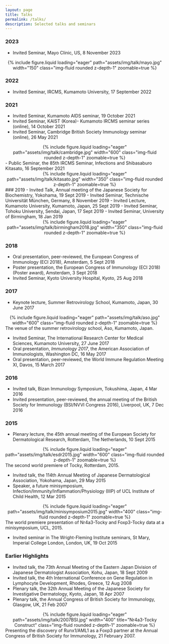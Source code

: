 ```yaml
---
layout: page
title: Talks
permalink: /talks/
description: Selected talks and seminars
---
```


### 2023

- Invited Seminar, Mayo Clinic, US, 8 November 2023

<div class="row">
    <div style="text-align: center;">
        {% include figure.liquid loading="eager" path="assets/img/talk/mayo.jpg"  width="150" class="img-fluid rounded z-depth-1" zoomable=true %}
    </div>
</div>

### 2022

- Invited Seminar, IRCMS, Kumamoto University, 17 September 2022

### 2021

- Invited Seminar, Kumamoto AIDS seminar, 19 October 2021
- Invited Seminar, KAIST (Korea)- Kumamoto IRCMS seminar series (online), 14 October 2021
- Invited Seminar, Cambridge British Society Immunology seminar (online), 26 May 2021

<div class="row">
    <div style="text-align: center;">
        {% include figure.liquid loading="eager" path="assets/img/talk/cambridge.jpg"  width="600" class="img-fluid rounded z-depth-1" zoomable=true %}
    </div>
</div>
- Public Seminar, the 85th IRCMS Seminar, Infections and Shibasaburo Kitasato, 16 September 2021

<div class="row">
    <div style="text-align: center;">
        {% include figure.liquid loading="eager" path="assets/img/talk/kitasato.jpg"  width="350" class="img-fluid rounded z-depth-1" zoomable=true %}
    </div>
</div>
### 2019
- Invited Talk, Annual meeting of the Japanese Society for Biochemistry, Yokohama, 19 Sept 2019
- Invited Seminar, Technische Universität München, Germany, 8 November 2019
- Invited Lecture, Kumamoto University, Kumamoto, Japan, 25 Sept 2019
- Invited Seminar, Tohoku University, Sendai, Japan, 17 Sept 2019
- Invited Seminar, University of Birmingham, 18 Jan 2019

<div class="row">
    <div style="text-align: center;">
        {% include figure.liquid loading="eager" path="assets/img/talk/birmingham2018.jpg"  width="350" class="img-fluid rounded z-depth-1" zoomable=true %}
    </div>
</div>

### 2018

- Oral presentation, peer-reviewed, the European Congress of Immunology (ECI 2018), Amsterdam, 5 Sept 2018
- Poster presentation, the European Congress of Immunology (ECI 2018) (Poster award), Amsterdam, 3 Sept 2018
- Invited Seminar, Kyoto University Hospital, Kyoto, 25 Aug 2018

### 2017

- Keynote lecture, Summer Retrovirology School, Kumamoto, Japan, 30 June 2017

<div class="row">
    <div style="text-align: center;">
        {% include figure.liquid loading="eager" path="assets/img/talk/aso.jpg"  width="600" class="img-fluid rounded z-depth-1" zoomable=true %}
    </div>
</div>
<div class="caption">
The venue of the summer retrovirology school, Aso, Kumamoto, Japan.
</div>

- Invited Seminar, The International Research Center for Medical Sciences, Kumamoto University, 27 June 2017
- Oral presentation, _Immunology 2017_, the American Association of Immunologists, Washington DC, 16 May 2017
- Oral presentation, peer-reviewed, the World Immune Regulation Meeting XI, Davos, 15 March 2017

### 2016

- Invited talk, Bizan Immunology Symposium, Tokushima, Japan, 4 Mar 2016
- Invited presentation, peer-reviewed, the annual meeting of the British Society for Immunology (BSI/NVVI Congress 2016), Liverpool, UK, 7 Dec 2016

### 2015

- Plenary lecture, the 45th annual meeting of the European Society for Dermatological Research, Rotterdam, The Netherlands, 10 Sept 2015

<div class="row">
    <div style="text-align: center;">
        {% include figure.liquid loading="eager" path="assets/img/talk/esdr2015.jpg"  width="600" class="img-fluid rounded z-depth-1" zoomable=true %}
    </div>
</div>
<div class="caption">
 The second world premiere of Tocky, Rotterdam, 2015.
</div>

- Invited talk, the 114th Annual Meeting of Japanese Dermatological Association, Yokohama, Japan, 29 May 2015
- Speaker, a future minisymposium, Infection/Immunity/Inflammation/Physiology (IIIP) of UCL Institute of Child Health, 12 Mar 2015

<div class="row">
    <div style="text-align: center;">
        {% include figure.liquid loading="eager" path="assets/img/talk/minisymposium2015.jpg"  width="400" class="img-fluid rounded z-depth-1" zoomable=true %}
    </div>
</div>
<div class="caption">
 The world premiere presentation of Nr4a3-Tocky and Foxp3-Tocky data at a minisymposium, UCL, 2015.
</div>

- Invited seminar in The Wright-Fleming Institute seminars, St Mary, Imperial College London, London, UK, 19 Oct 2015

### Earlier Highlights

- Invited talk, the 73th Annual Meeting of the Eastern Japan Division of Japanese Dermatologist Association, Kohu, Japan, 18 Sept 2009
- Invited talk, the 4th International Conference on Gene Regulation in Lymphocyte Development, Rhodes, Greece, 12 Aug 2008
- Plenary talk, the 32th Annual Meeting of the Japanese Society for Investigative Dermatology, Kyoto, Japan, 18 Apr 2007
- Plenary talk, the Annual Congress of British Society for Immunology, Glasgow, UK, 21 Feb 2007

<div class="row">
    <div style="text-align: center;">
        {% include figure.liquid loading="eager" path="assets/img/talk/2007BSI.jpg"  width="400" title="Nr4a3-Tocky Construct" class="img-fluid rounded z-depth-1" zoomable=true %}
    </div>
</div>
<div class="caption">
 Presenting the discovery of Runx1/AML1 as a Foxp3 partner at the Annual Congress of British Society for Immunology, 21 February 2007.
</div>
